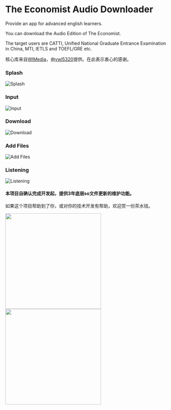 # The Economist Audio Downloader

Provide an app for advanced english learners.

You can download the Audio Edition of The Economist.

The target users are CATTI, Unified National Graduate Entrance Examination in China, MTI, IETLS and TOEFL/GRE etc.

核心库来自[WlMedia](https://github.com/wanliyang1990/wlmedia)，由[ywl5320](https://github.com/wanliyang1990)提供。在此表示衷心的感谢。

### Splash

![Splash](./img/Screenshot_20190207-210759.png)

### Input

![Input](./img/screenshot-1549538982399.jpg)

### Download

![Download](./img/screenshot-1549539248491.jpg)

### Add Files

![Add Files](./img/screenshot-1549541198033.jpg)

### Listening

![Listening](./img/screenshot-1549541278642.jpg)


#### 本项目自确认完成开发起，提供3年底层so文件更新的维护功能。

如果这个项目帮助到了你，或对你的技术开发有帮助，欢迎赏一份茶水钱。

<img src="./qr/alipay_qr.jpg" width="300"> <img src="./qr/weixin_qr.png" width="300">
